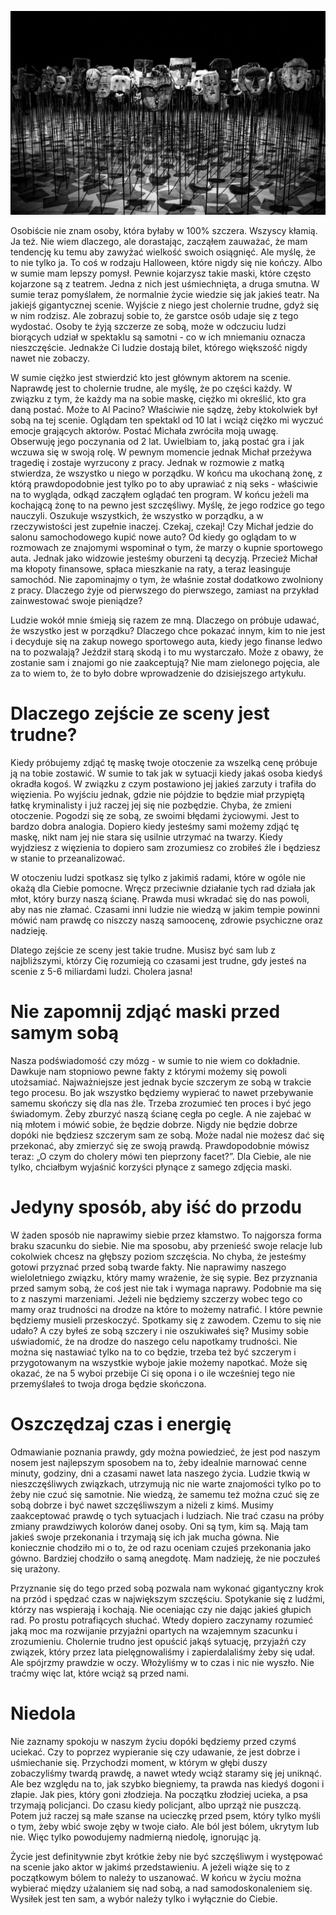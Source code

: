 ![Zdejmij maskę i stań oko w oko z prawdą](images/2a77c03f-28a3-40c3-8275-b2deb293ed8a.jpg)

Osobiście nie znam osoby, która byłaby w 100% szczera. Wszyscy kłamią. Ja też. Nie wiem dlaczego, ale dorastając, zacząłem zauważać, że mam tendencję ku temu aby zawyżać wielkość swoich osiągnięć. Ale myślę, że to nie tylko ja. To coś w rodzaju Halloween, które nigdy się nie kończy. Albo w sumie mam lepszy pomysł. Pewnie kojarzysz takie maski, które często kojarzone są z teatrem. Jedna z nich jest uśmiechnięta, a druga smutna.  W sumie teraz pomyślałem, że normalnie życie wiedzie się jak jakieś teatr. Na jakiejś gigantycznej scenie. Wyjście z niego jest cholernie trudne, gdyż się w nim rodzisz. Ale zobrazuj sobie to, że garstce osób udaje się z tego wydostać. Osoby te żyją szczerze ze sobą, może w odczuciu ludzi biorących udział w spektaklu są samotni - co w ich mniemaniu oznacza nieszczęście. Jednakże Ci ludzie dostają bilet, którego większość nigdy nawet nie zobaczy.

W sumie ciężko jest stwierdzić kto jest głównym aktorem na scenie. Naprawdę jest to cholernie trudne, ale myślę, że po części każdy. W związku z tym, że każdy ma na sobie maskę, ciężko mi określić, kto gra daną postać. Może to Al Pacino? Właściwie nie sądzę, żeby ktokolwiek był sobą na tej scenie. Oglądam ten spektakl od 10 lat i wciąż ciężko mi wyczuć emocje grających aktorów. Postać Michała zwróciła moją uwagę. Obserwuję jego poczynania od 2 lat. Uwielbiam to, jaką postać gra i jak wczuwa się w swoją rolę. W pewnym momencie jednak Michał przeżywa tragedię i zostaje wyrzucony z pracy. Jednak w rozmowie z matką stwierdza, że wszystko u niego w porządku. W końcu ma ukochaną żonę, z którą prawdopodobnie jest tylko po to aby uprawiać z nią seks - właściwie na to wygląda, odkąd zacząłem oglądać ten program. W końcu jeżeli ma kochającą żonę to na pewno jest szczęśliwy. Myślę, że jego rodzice go tego nauczyli. Oszukuje wszystkich, że wszystko w porządku, a w rzeczywistości jest zupełnie inaczej. Czekaj, czekaj! Czy Michał jedzie do salonu samochodowego kupić nowe auto? Od kiedy go oglądam to w rozmowach ze znajomymi wspominał o tym, że marzy o kupnie sportowego auta. Jednak jako widzowie jesteśmy oburzeni tą decyzją. Przecież Michał ma kłopoty finansowe, spłaca mieszkanie na raty, a teraz leasinguje samochód. Nie zapominajmy o tym, że właśnie został dodatkowo zwolniony z pracy. Dlaczego żyje od pierwszego do pierwszego, zamiast na przykład zainwestować swoje pieniądze?

Ludzie wokół mnie śmieją się razem ze mną. Dlaczego on próbuje udawać, że wszystko jest w porządku? Dlaczego chce pokazać innym, kim to nie jest i decyduje się na zakup nowego sportowego auta, kiedy jego finanse ledwo na to pozwalają? Jeździł starą skodą i to mu wystarczało. Może z obawy, że zostanie sam i znajomi go nie zaakceptują? Nie mam zielonego pojęcia, ale za to wiem to, że to było dobre wprowadzenie do dzisiejszego artykułu.

# **Dlaczego zejście ze sceny jest trudne?**

Kiedy próbujemy zdjąć tę maskę twoje otoczenie za wszelką cenę próbuje ją na tobie zostawić. W sumie to tak jak w sytuacji kiedy jakaś osoba kiedyś okradła kogoś. W związku z czym postawiono jej jakieś zarzuty i trafiła do więzienia. Po wyjściu jednak, gdzie nie pójdzie to będzie miał przypiętą łatkę kryminalisty i już raczej jej się nie pozbędzie. Chyba, że zmieni otoczenie. Pogodzi się ze sobą, ze swoimi błędami życiowymi. Jest to bardzo dobra analogia. Dopiero kiedy jesteśmy sami możemy zdjąć tę maskę, nikt nam jej nie stara się usilnie utrzymać na twarzy. Kiedy wyjdziesz z więzienia to dopiero sam zrozumiesz co zrobiłeś źle i będziesz w stanie to przeanalizować.

W otoczeniu ludzi spotkasz się tylko z jakimiś radami, które w ogóle nie okażą dla Ciebie pomocne. Wręcz przeciwnie działanie tych rad działa jak młot, który burzy naszą ścianę. Prawda musi wkradać się do nas powoli, aby nas nie złamać. Czasami inni ludzie nie wiedzą w jakim tempie powinni mówić nam prawdę co niszczy naszą samoocenę, zdrowie psychiczne oraz nadzieję.

Dlatego zejście ze sceny jest takie trudne. Musisz być sam lub z najbliższymi, którzy Cię rozumieją co czasami jest trudne, gdy jesteś na scenie z 5-6 miliardami ludzi. Cholera jasna!

# **Nie zapomnij zdjąć maski przed samym sobą**

Nasza podświadomość czy mózg - w sumie to nie wiem co dokładnie. Dawkuje nam stopniowo pewne fakty z którymi możemy się powoli utożsamiać. Najważniejsze jest jednak bycie szczerym ze sobą w trakcie tego procesu. Bo jak wszystko będziemy wypierać to nawet przebywanie samemu skończy się dla nas źle. Trzeba zrozumieć ten proces i być jego świadomym. Żeby zburzyć naszą ścianę cegła po cegle. A nie zajebać w nią młotem i mówić sobie, że będzie dobrze. Nigdy nie będzie dobrze dopóki nie będziesz szczerym sam ze sobą. Może nadal nie możesz dać się przekonać, aby zmierzyć się ze swoją prawdą. Prawdopodobnie mówisz teraz: „O czym do cholery mówi ten pieprzony facet?”. Dla Ciebie, ale nie tylko, chciałbym wyjaśnić korzyści płynące z samego zdjęcia maski.

# **Jedyny sposób, aby iść do przodu**

W żaden sposób nie naprawimy siebie przez kłamstwo. To najgorsza forma braku szacunku do siebie. Nie ma sposobu, aby przenieść swoje relacje lub cokolwiek chcesz na głębszy poziom szczęścia. No chyba, że jesteśmy gotowi przyznać przed sobą twarde fakty. Nie naprawimy naszego wieloletniego związku, który mamy wrażenie, że się sypie. Bez przyznania przed samym sobą, że coś jest nie tak i wymaga naprawy. Podobnie ma się to z naszymi marzeniami. Jeżeli nie będziemy szczerzy wobec tego co mamy oraz trudności na drodze na które to możemy natrafić. I które pewnie będziemy musieli przeskoczyć. Spotkamy się z zawodem. Czemu to się nie udało? A czy byłeś ze sobą szczery i nie oszukiwałeś się? Musimy sobie uświadomić, że na drodze do naszego celu napotkamy trudności. Nie można się nastawiać tylko na to co będzie, trzeba też być szczerym i przygotowanym na wszystkie wyboje jakie możemy napotkać. Może się okazać, że na 5 wyboi przebije Ci się opona i o ile wcześniej tego nie przemyślałeś to twoja droga będzie skończona.

# **Oszczędzaj czas i energię**

Odmawianie poznania prawdy, gdy można powiedzieć, że jest pod naszym nosem jest najlepszym sposobem na to, żeby idealnie marnować cenne minuty, godziny, dni a czasami nawet lata naszego życia. Ludzie tkwią w nieszczęśliwych związkach, utrzymują nic nie warte znajomości tylko po to żeby nie czuć się samotnie. Nie wiedzą, że samemu też można czuć się ze sobą dobrze i być nawet szczęśliwszym a niżeli z kimś. Musimy zaakceptować prawdę o tych sytuacjach i ludziach. Nie trać czasu na próby zmiany prawdziwych kolorów danej osoby. Oni są tym, kim są. Mają tam jakieś swoje przekonania i trzymają się ich jak mucha gówna. Nie koniecznie chodziło mi o to, że od razu oceniam czujeś przekonania jako gówno. Bardziej chodziło o samą anegdotę. Mam nadzieję, że nie poczułeś się urażony.

Przyznanie się do tego przed sobą pozwala nam wykonać gigantyczny krok na przód i spędzać czas w największym szczęściu. Spotykanie się z ludźmi, którzy nas wspierają i kochają. Nie oceniając czy nie dając jakieś głupich rad. Po prostu potrafiących słuchać. Wtedy dopiero zaczynamy rozumieć jaką moc ma rozwijanie przyjaźni opartych na wzajemnym szacunku i zrozumieniu. Cholernie trudno jest opuścić jakąś sytuację, przyjaźń czy związek, który przez lata pielęgnowaliśmy i zapierdalaliśmy żeby się udał. Ale spójrzmy prawdzie w oczy. Włożyliśmy w to czas i nic nie wyszło. Nie traćmy więc lat, które wciąż są przed nami.

# **Niedola**

Nie zaznamy spokoju w naszym życiu dopóki będziemy przed czymś uciekać. Czy to poprzez wypieranie się czy udawanie, że jest dobrze i uśmiechanie się. Przychodzi moment, w którym w głębi duszy zobaczyliśmy twardą prawdę, a nawet wtedy wciąż staramy się jej uniknąć. Ale bez względu na to, jak szybko biegniemy, ta prawda nas kiedyś dogoni i złapie. Jak pies, który goni złodzieja. Na początku złodziej ucieka, a psa trzymają policjanci. Do czasu kiedy policjant, albo uprząż nie puszczą. Potem już raczej są małe szanse na ucieczkę przed psem, który tylko myśli o tym, żeby wbić swoje zęby w twoje ciało. Ale ból jest bólem, ukrytym lub nie. Więc tylko powodujemy nadmierną niedolę, ignorując ją.

Życie jest definitywnie zbyt krótkie żeby nie być szczęśliwym i występować na scenie jako aktor w jakimś przedstawieniu. A jeżeli wiąże się to z początkowym bólem to należy to uszanować. W końcu w życiu można wybierać między użalaniem się nad sobą, a nad samodoskonaleniem się. Wysiłek jest ten sam, a wybór należy tylko i wyłącznie do Ciebie.
